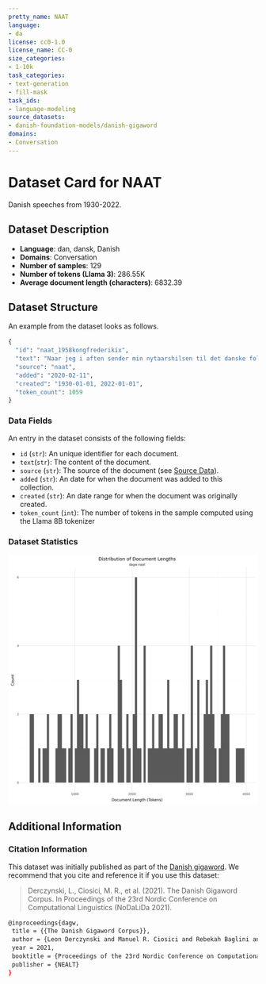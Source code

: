 ```yaml
---
pretty_name: NAAT
language:
- da
license: cc0-1.0
license_name: CC-0
size_categories:
- 1-10k
task_categories:
- text-generation
- fill-mask
task_ids:
- language-modeling
source_datasets:
- danish-foundation-models/danish-gigaword
domains:
- Conversation
---
```


# Dataset Card for NAAT

<!-- START-SHORT DESCRIPTION -->
Danish speeches from 1930-2022.
<!-- END-SHORT DESCRIPTION -->

<!-- TODO: Check for duplicates with 'danske-taler' -->

## Dataset Description


<!-- START-DESC-STATS -->
- **Language**: dan, dansk, Danish
- **Domains**: Conversation
- **Number of samples**: 129
- **Number of tokens (Llama 3)**: 286.55K
- **Average document length (characters)**: 6832.39
<!-- END-DESC-STATS -->



## Dataset Structure
An example from the dataset looks as follows.


<!-- START-SAMPLE -->
```py
{
  "id": "naat_1958kongfrederikix",
  "text": "Naar jeg i aften sender min nytaarshilsen til det danske folk og tænker tilbage paa det aar, der sva[...]",
  "source": "naat",
  "added": "2020-02-11",
  "created": "1930-01-01, 2022-01-01",
  "token_count": 1059
}
```

### Data Fields

An entry in the dataset consists of the following fields:

- `id` (`str`): An unique identifier for each document.
- `text`(`str`): The content of the document.
- `source` (`str`): The source of the document (see [Source Data](#source-data)).
- `added` (`str`): An date for when the document was added to this collection.
- `created` (`str`): An date range for when the document was originally created.
- `token_count` (`int`): The number of tokens in the sample computed using the Llama 8B tokenizer
<!-- END-SAMPLE -->

### Dataset Statistics

<!-- START-DATASET PLOTS -->
<p align="center">
<img src="./images/dist_document_length.png" width="600" style="margin-right: 10px;" />
</p>
<!-- END-DATASET PLOTS -->


## Additional Information


### Citation Information

This dataset was initially published as part of the [Danish gigaword](https://huggingface.co/danish-foundation-models). We recommend that you cite and reference it if you use this dataset:

> Derczynski, L., Ciosici, M. R., et al. (2021). The Danish Gigaword Corpus. In Proceedings of the 23rd Nordic Conference on Computational Linguistics (NoDaLiDa 2021).

```bash
@inproceedings{dagw,
 title = {{The Danish Gigaword Corpus}},
 author = {Leon Derczynski and Manuel R. Ciosici and Rebekah Baglini and Morten H. Christiansen and Jacob Aarup Dalsgaard and Riccardo Fusaroli and Peter Juel Henrichsen and Rasmus Hvingelby and Andreas Kirkedal and Alex Speed Kjeldsen and Claus Ladefoged and Finn Årup Nielsen and Jens Madsen and Malte Lau Petersen and Jonathan Hvithamar Rystrøm and Daniel Varab},
 year = 2021,
 booktitle = {Proceedings of the 23rd Nordic Conference on Computational Linguistics},
 publisher = {NEALT}
}
```
